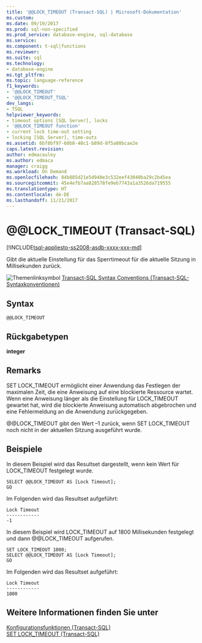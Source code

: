 ```yaml
---
title: '@@LOCK_TIMEOUT (Transact-SQL) | Microsoft-Dokumentation'
ms.custom: 
ms.date: 09/19/2017
ms.prod: sql-non-specified
ms.prod_service: database-engine, sql-database
ms.service: 
ms.component: t-sql|functions
ms.reviewer: 
ms.suite: sql
ms.technology:
- database-engine
ms.tgt_pltfrm: 
ms.topic: language-reference
f1_keywords:
- '@@LOCK_TIMEOUT'
- '@@LOCK_TIMEOUT_TSQL'
dev_langs:
- TSQL
helpviewer_keywords:
- timeout options [SQL Server], locks
- '@@LOCK_TIMEOUT function'
- current lock time-out setting
- locking [SQL Server], time-outs
ms.assetid: 6bf8bf97-60b8-40c1-b89d-8f5a00bcae2e
caps.latest.revision: 
author: edmacauley
ms.author: edmaca
manager: craigg
ms.workload: On Demand
ms.openlocfilehash: 84b885d21e5d940e3c532eef43040ba29c2b45ea
ms.sourcegitcommit: 45e4efb7aa828578fe9eb7743a1a3526da719555
ms.translationtype: HT
ms.contentlocale: de-DE
ms.lasthandoff: 11/21/2017
---
```

# <a name="x40x40locktimeout-transact-sql"></a>&#x40;&#x40;LOCK_TIMEOUT (Transact-SQL)
[!INCLUDE[tsql-appliesto-ss2008-asdb-xxxx-xxx-md](../../includes/tsql-appliesto-ss2008-asdb-xxxx-xxx-md.md)]

  Gibt die aktuelle Einstellung für das Sperrtimeout für die aktuelle Sitzung in Millisekunden zurück.  
  
 ![Themenlinksymbol](../../database-engine/configure-windows/media/topic-link.gif "Topic link icon") [Transact-SQL Syntax Conventions (Transact-SQL-Syntaxkonventionen)](../../t-sql/language-elements/transact-sql-syntax-conventions-transact-sql.md)  
  
## <a name="syntax"></a>Syntax  
  
```  
@@LOCK_TIMEOUT  
```  
  
## <a name="return-types"></a>Rückgabetypen  
 **integer**  
  
## <a name="remarks"></a>Remarks  
 SET LOCK_TIMEOUT ermöglicht einer Anwendung das Festlegen der maximalen Zeit, die eine Anweisung auf eine blockierte Ressource wartet. Wenn eine Anweisung länger als die Einstellung für LOCK_TIMEOUT gewartet hat, wird die blockierte Anweisung automatisch abgebrochen und eine Fehlermeldung an die Anwendung zurückgegeben.  
  
 @@LOCK_TIMEOUT gibt den Wert –1 zurück, wenn SET LOCK_TIMEOUT noch nicht in der aktuellen Sitzung ausgeführt wurde.  
  
## <a name="examples"></a>Beispiele  
 In diesem Beispiel wird das Resultset dargestellt, wenn kein Wert für LOCK_TIMEOUT festgelegt wurde.  
  
```  
SELECT @@LOCK_TIMEOUT AS [Lock Timeout];  
GO  
```  
  
 Im Folgenden wird das Resultset aufgeführt:  
  
```  
Lock Timeout  
------------  
-1  
```  
  
 In diesem Beispiel wird LOCK_TIMEOUT auf 1800 Millisekunden festgelegt und dann @@LOCK_TIMEOUT aufgerufen.  
  
```  
SET LOCK_TIMEOUT 1800;  
SELECT @@LOCK_TIMEOUT AS [Lock Timeout];  
GO  
```  
  
 Im Folgenden wird das Resultset aufgeführt:  
  
```  
Lock Timeout  
------------  
1800          
```  
  
## <a name="see-also"></a>Weitere Informationen finden Sie unter  
 [Konfigurationsfunktionen (Transact-SQL)](../../t-sql/functions/configuration-functions-transact-sql.md)   
 [SET LOCK_TIMEOUT &#40;Transact-SQL&#41;](../../t-sql/statements/set-lock-timeout-transact-sql.md)  
  
  
